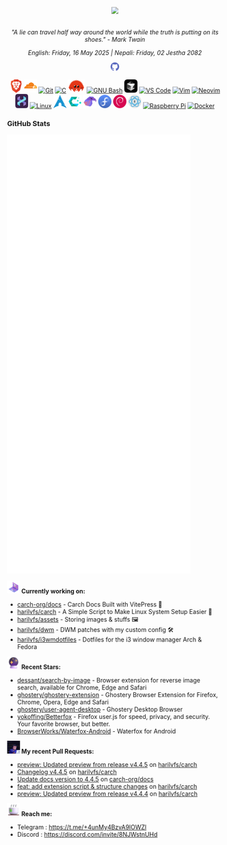 <div align="center">

<img src="https://img.shields.io/badge/Distro-ArchLinux-cba6f7?style=for-the-badge&labelColor=11111b&color=9dc3ea&logo=arch-linux" />

</div>

<br>

<div align="center">


*"A lie can travel half way around the world while the truth is putting on its shoes." - Mark Twain*



*English: Friday, 16 May 2025 | Nepali: Friday, 02 Jestha 2082*


</div>

<div align="center">

<img src='https://github.com/harilvfs/assets/blob/main/harilvfs/noseek.png' width="20"> 

</div>

<br>

<div align="center">
<a href="https://brave.com/" target="_blank" rel="noreferrer"><img src="https://raw.githubusercontent.com/harilvfs/assets/refs/heads/main/harilvfs/brave-browser.png" width="30" height="31" alt="Brave-Browser" /></a> <a href="https://www.cloudflare.com/" target="_blank" rel="noreferrer"><img src="https://github.com/harilvfs/assets/blob/main/harilvfs/cloudflare.png" width="30" height="31" alt="Cloudflare" /></a> <a href="https://git-scm.com/" target="_blank" rel="noreferrer"><img src="https://raw.githubusercontent.com/danielcranney/readme-generator/main/public/icons/skills/git-colored.svg" width="30" height="30" alt="Git" /></a> <a href="https://docs.microsoft.com/en-us/cpp/?view=msvc-170" target="_blank" rel="noreferrer"><img src="https://raw.githubusercontent.com/danielcranney/readme-generator/main/public/icons/skills/c-colored.svg" width="30" height="30" alt="C" /></a>  <a href="https://www.rust-lang.org/" target="_blank" rel="noreferrer"><img src="https://github.com/harilvfs/assets/blob/main/harilvfs/rust.png" width="40" height="31" alt="Rust" /></a> <a href="https://www.gnu.org/software/bash/" target="_blank" rel="noreferrer"><img src="https://raw.githubusercontent.com/danielcranney/readme-generator/main/public/icons/skills/gnubash-colored.svg" width="31" height="31" alt="GNU Bash" /></a> <a href="https://www.cursor.com/" target="_blank" rel="noreferrer"><img src="https://raw.githubusercontent.com/harilvfs/assets/refs/heads/main/harilvfs/cursor.svg" width="31" height="31" alt="cursor" /></a> <a href="https://code.visualstudio.com/" target="_blank" rel="noreferrer"><img src="https://raw.githubusercontent.com/danielcranney/readme-generator/main/public/icons/skills/visualstudiocode-colored.svg" width="31" height="31" alt="VS Code" /></a> <a href="https://www.vim.org/" target="_blank" rel="noreferrer"><img src="https://raw.githubusercontent.com/danielcranney/readme-generator/main/public/icons/skills/vim-colored.svg" width="31" height="31" alt="Vim" /></a> <a href="https://neovim.io/" target="_blank" rel="noreferrer"><img src="https://raw.githubusercontent.com/danielcranney/readme-generator/main/public/icons/skills/neovim-colored.svg" width="31" height="31" alt="Neovim" /></a> <a href="https://helix-editor.com/" target="_blank" rel="noreferrer"><img src="https://github.com/harilvfs/assets/blob/main/harilvfs/helix.png" width="30" height="33" alt="helix" /></a> <a href="https://www.linux.org" target="_blank" rel="noreferrer"><img src="https://raw.githubusercontent.com/danielcranney/readme-generator/main/public/icons/skills/linux-colored.svg" width="31" height="31" alt="Linux" /></a> <a href="https://archlinux.org/" target="_blank" rel="noreferrer"><img src="https://github.com/harilvfs/assets/blob/main/harilvfs/archx.png" width="31" height="31" alt="archlinux" /></a> <a href="https://cachyos.org/" target="_blank" rel="noreferrer"><img src="https://raw.githubusercontent.com/harilvfs/assets/refs/heads/main/harilvfs/CachyOS.svg" width="31" height="31" alt="cachyos" /></a> <a href="https://garudalinux.org/" target="_blank" rel="noreferrer"><img src="https://raw.githubusercontent.com/harilvfs/assets/refs/heads/main/harilvfs/garuda-purple.png" width="31" height="31" alt="garudalinux" /></a> <a href="https://fedoraproject.org/" target="_blank" rel="noreferrer"><img src="https://github.com/harilvfs/assets/blob/main/harilvfs/fedora.png" width="31" height="31" alt="fedora" /></a> <a href="https://www.debian.org/" target="_blank" rel="noreferrer"><img src="https://github.com/harilvfs/assets/blob/main/harilvfs/debianx.png" width="31" height="31" alt="Debian" /></a> <a href="https://electrum.org/" target="_blank" rel="noreferrer"><img src="https://raw.githubusercontent.com/harilvfs/assets/refs/heads/main/harilvfs/electrum.svg" width="31" height="31" alt="Electrum" /></a> <a href="https://www.raspberrypi.org/" target="_blank" rel="noreferrer"><img src="https://raw.githubusercontent.com/danielcranney/readme-generator/main/public/icons/skills/raspberrypi-colored.svg" width="31" height="31" alt="Raspberry Pi" /></a> <a href="https://www.docker.com/" target="_blank" rel="noreferrer"><img src="https://raw.githubusercontent.com/danielcranney/readme-generator/main/public/icons/skills/docker-colored.svg" width="31" height="31" alt="Docker" /></a>
</div>

### GitHub Stats

<p align="left"><img src="https://raw.githubusercontent.com/harilvfs/harilvfs/refs/heads/main/github-metrics.svg" /></p>

<strong><img src='https://github.com/harilvfs/assets/blob/main/github-gifs/242390692-0b335028-1d3d-4ee5-b5b3-a373d499be7e.gif' width="30"> Currently working on: </strong>

- [carch-org/docs](https://github.com/carch-org/docs) - Carch Docs Built with VitePress 🚀
- [harilvfs/carch](https://github.com/harilvfs/carch) - A Simple Script to Make Linux System Setup Easier 🧩
- [harilvfs/assets](https://github.com/harilvfs/assets) - Storing images &amp; stuffs  🖼️
- [harilvfs/dwm](https://github.com/harilvfs/dwm) -   DWM patches with my custom config 🛠️
- [harilvfs/i3wmdotfiles](https://github.com/harilvfs/i3wmdotfiles) - Dotfiles for the i3 window manager Arch &amp; Fedora

<strong><img src='https://github.com/harilvfs/assets/blob/main/images/Crystal%20Ball.png' width="30"> Recent Stars: </strong>

- [dessant/search-by-image](https://github.com/dessant/search-by-image) - Browser extension for reverse image search, available for Chrome, Edge and Safari
- [ghostery/ghostery-extension](https://github.com/ghostery/ghostery-extension) - Ghostery Browser Extension for Firefox, Chrome, Opera, Edge and Safari
- [ghostery/user-agent-desktop](https://github.com/ghostery/user-agent-desktop) - Ghostery Desktop Browser
- [yokoffing/Betterfox](https://github.com/yokoffing/Betterfox) - Firefox user.js for speed, privacy, and security. Your favorite browser, but better.
- [BrowserWorks/Waterfox-Android](https://github.com/BrowserWorks/Waterfox-Android) - Waterfox for Android

<strong><img src='https://github.com/harilvfs/assets/blob/main/github-gifs/212898774-0a96dc1d-c908-4ce8-9dd7-a71aab6e1c2b.gif' width="30"> My recent Pull Requests: </strong>

- [preview: Updated preview from release v4.4.5](https://github.com/harilvfs/carch/pull/449) on [harilvfs/carch](https://github.com/harilvfs/carch)
- [Changelog v4.4.5](https://github.com/harilvfs/carch/pull/448) on [harilvfs/carch](https://github.com/harilvfs/carch)
- [Update docs version to 4.4.5](https://github.com/carch-org/docs/pull/25) on [carch-org/docs](https://github.com/carch-org/docs)
- [feat: add extension script &amp; structure changes](https://github.com/harilvfs/carch/pull/447) on [harilvfs/carch](https://github.com/harilvfs/carch)
- [preview: Updated preview from release v4.4.4](https://github.com/harilvfs/carch/pull/442) on [harilvfs/carch](https://github.com/harilvfs/carch)

<strong><img src='https://github.com/harilvfs/assets/blob/main/github-gifs/216120974-24a76b31-7f39-41f1-a38f-b3c1377cc612.png' width="30"> Reach me:</strong>
- Telegram   : <https://t.me/+4unMy4BzvA9lOWZl>
- Discord    : <https://discord.com/invite/8NJWstnUHd>
